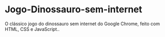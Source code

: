 # Jogo-Dinossauro-sem-internet
 O clássico jogo do dinossauro sem internet do Google Chrome, feito com HTML, CSS e JavaScript..
